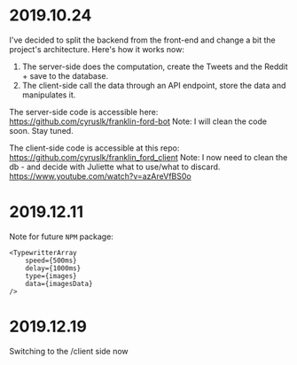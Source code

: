 # 2019.10.24

I've decided to split the backend from the front-end and change a bit the project's architecture. Here's how it works now:

1.  The server-side does the computation, create the Tweets and the Reddit + save to the database.
2. The client-side call the data through an API endpoint, store the data and manipulates it.


The server-side code is accessible here: https://github.com/cyruslk/franklin-ford-bot
Note: I will clean the code soon. Stay tuned.

The client-side code is accessible at this repo: https://github.com/cyruslk/franklin_ford_client
Note: I now need to clean the db - and decide with Juliette what to use/what to discard. 
https://www.youtube.com/watch?v=azAreVfBS0o

# 2019.12.11

Note for future `NPM` package:

```
<TypewritterArray
	speed={500ms}
	delay={1000ms}
	type={images}
	data={imagesData}
/>
```

# 2019.12.19

Switching to the /client side now